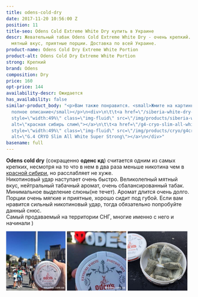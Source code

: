 ```yaml
---
title: odens-cold-dry
date: 2017-11-20 10:56:00 Z
position: 11
title-seo: Odens Cold Extreme White Dry купить в Украине
descr: Жевательный табак Odens Cold Extreme White Dry - очень крепкий. Великолепный
  мятный вкус, приятные порции. Доставка по всей Украине.
product-name: Odens Cold Dry Extreme White Portion
product-alt: Odens Cold Dry Extreme White Portion
strong: Крепкий
brand: Odens
composition: Dry
price: 160
opt-price: 144
availability-descr: Ожидается
has_availability: false
similar-product_body: "<p>Вам также понравится. <small>Жмите на картинки и читайте
  полное описание</small></p>\n<div>\n\t\t<a href=\"/siberia-white-dry-slim\"><img
  style=\"width:49%\" class=\"img-fluid\" src=\"/img/products/siberia-white-dry-slim/siberia-red-white-dry-slim.jpg\"
  alt=\"красная сибирь слим\"></a>\n\t\t<a href=\"/g4-cryo-slim-all-white-super-strong\"><img
  style=\"width:49%\" class=\"img-fluid\" src=\"/img/products/cryo/g4cryo-snus.jpg\"
  alt=\"G.4 CRYO Slim All White Super Strong\"></a>\n</div>"
basename: full
---
```


**Odens cold dry** (сокращенно **оденс кд**) считается одним из самых крепких, несмотря на то что в нем в два раза меньше никотина чем в [красной сибири](/siberia-white), но расслабляет не хуже. <br>
Никотиновый удар наступает очень быстро.
Великолепный мятный вкус, нейтральный табачный аромат, очень сбалансированный табак. Минимальное выделение слюны(не течет). Аромат длится очень долго. Порции очень мягкие и приятные, хорошо сидит под губой.
Если вам нравится сильный никотиновый удар, тогда обязательно попробуйте данный снюс.<br>
Самый продаваемый на территории СНГ, многие именно с него и начинали )
<div class="mb-3">
<img class="img-fluid" style="width:32%" src="/img/products/odens-cold-dry/snus-odens-cold-dry-kiev.jpg" alt="Снюс Оденс колд драй Киев">
<img class="img-fluid" style="width:32%" src="/img/products/odens-cold-dry/snus-odens-cold-dry-odessa.jpg" alt="Оденс колд драй снюс Одесса">
<img class="img-fluid" style="width:32%" src="/img/products/odens-cold-dry/snustop-odens-cd.jpg" alt="Odens Cold Extreme White Dry">
</div>
